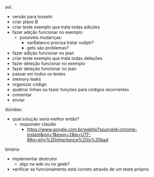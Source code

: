 avl:
- versão para tosseto
- criar plano B
- criar teste exemplo que trata todas adições
- fazer adição funcionar no exemplo
    - possíveis mudanças:
        - varBalanco precisa tratar nullptr?
        - gets são problemas?
- fazer adição funcionar no jean
- criar teste exemplo que trata todas deleções
- fazer deleção funcionar no exemplo
- fazer deleção funcionar no jean
- passar em todos os testes
- memory leaks
- organizar código
- quebrar linhas ou fazer funções para códigos recorrentes
- comentar
- enviar

dúvidas:
- qual solução seria melhor então?
    - responder claúdio
        - https://www.google.com.br/webhp?sourceid=chrome-instant&ion=1&espv=2&ie=UTF-8#q=why%20inheritance%20is%20bad

binária:
- implementar destrutor
    - algo na wiki ou no geek?
- verificar se funcionamento está correto através de um teste próprio

